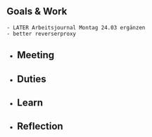 ## Goals & Work
	- LATER Arbeitsjournal Montag 24.03 ergänzen
	- better reverserproxy
- ## Meeting
- ## Duties
- ## Learn
- ## Reflection
